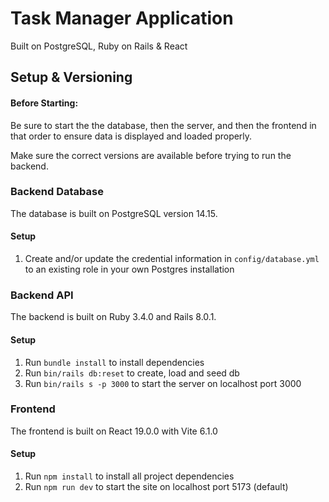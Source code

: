 # Task Manager Application
Built on PostgreSQL, Ruby on Rails & React

## Setup & Versioning

#### Before Starting: 
Be sure to start the the database, then the server, and then the frontend in that order to ensure data is displayed and loaded properly.

Make sure the correct versions are available before trying to run the backend.

### Backend Database
The database is built on PostgreSQL version 14.15.
#### Setup
1. Create and/or update the credential information in `config/database.yml` to an existing role in your own Postgres installation

### Backend API
The backend is built on Ruby 3.4.0 and Rails 8.0.1. 
#### Setup
1. Run `bundle install` to install dependencies
2. Run `bin/rails db:reset` to create, load and seed db
3. Run `bin/rails s -p 3000` to start the server on localhost port 3000

### Frontend
The frontend is built on React 19.0.0 with Vite 6.1.0
#### Setup
1. Run `npm install` to install all project dependencies
2. Run `npm run dev` to start the site on localhost port 5173 (default) 